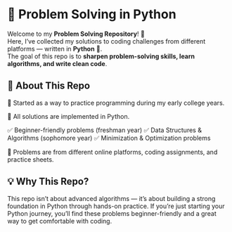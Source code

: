# 🐍 Problem Solving in Python  

Welcome to my **Problem Solving Repository**! 🚀  
Here, I’ve collected my solutions to coding challenges from different platforms — written in **Python** 🐍.  
The goal of this repo is to **sharpen problem-solving skills, learn algorithms, and write clean code**.  


## 📌 About This Repo

🏫 Started as a way to practice programming during my early college years.

🐍 All solutions are implemented in Python.

✅ Beginner-friendly problems (freshman year)
✅ Data Structures & Algorithms (sophomore year)
✅ Minimization & Optimization problems

🎯 Problems are from different online platforms, coding assignments, and practice sheets.

## 💡 Why This Repo?

This repo isn’t about advanced algorithms — it’s about building a strong foundation in Python through hands-on practice.
If you’re just starting your Python journey, you’ll find these problems beginner-friendly and a great way to get comfortable with coding.
